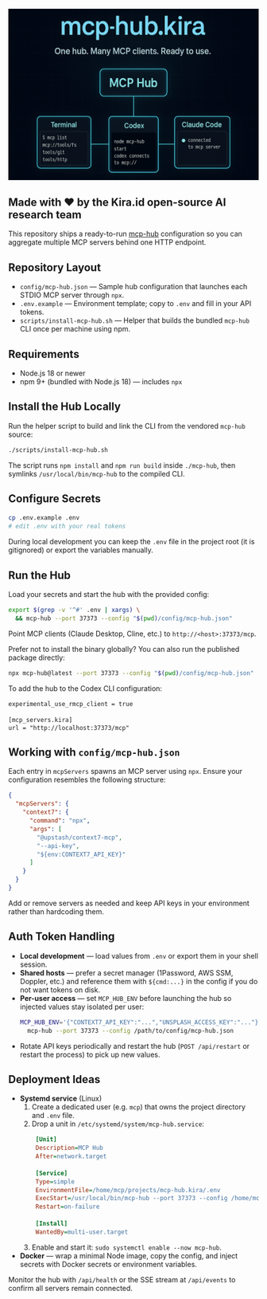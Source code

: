 ![mcp-hub.kira. One hub. Many MCP clients. Ready to use](assets/header.png "mcp-hub.kira. One hub. Many MCP clients. Ready to use")

## Made with ❤️ by the Kira.id open-source AI research team

This repository ships a ready-to-run [mcp-hub](https://www.npmjs.com/package/mcp-hub) configuration so you can aggregate multiple MCP servers behind one HTTP endpoint.

## Repository Layout

- `config/mcp-hub.json` — Sample hub configuration that launches each STDIO MCP server through `npx`.
- `.env.example` — Environment template; copy to `.env` and fill in your API tokens.
- `scripts/install-mcp-hub.sh` — Helper that builds the bundled `mcp-hub` CLI once per machine using npm.

## Requirements

- Node.js 18 or newer
- npm 9+ (bundled with Node.js 18) — includes `npx`

## Install the Hub Locally

Run the helper script to build and link the CLI from the vendored `mcp-hub` source:

```bash
./scripts/install-mcp-hub.sh
```

The script runs `npm install` and `npm run build` inside `./mcp-hub`, then symlinks `/usr/local/bin/mcp-hub` to the compiled CLI.

## Configure Secrets

```bash
cp .env.example .env
# edit .env with your real tokens
```

During local development you can keep the `.env` file in the project root (it is gitignored) or export the variables manually.

## Run the Hub

Load your secrets and start the hub with the provided config:

```bash
export $(grep -v '^#' .env | xargs) \
  && mcp-hub --port 37373 --config "$(pwd)/config/mcp-hub.json"
```

Point MCP clients (Claude Desktop, Cline, etc.) to `http://<host>:37373/mcp`.

Prefer not to install the binary globally? You can also run the published package directly:

```bash
npx mcp-hub@latest --port 37373 --config "$(pwd)/config/mcp-hub.json"
```

To add the hub to the Codex CLI configuration:

````
experimental_use_rmcp_client = true

[mcp_servers.kira]
url = "http://localhost:37373/mcp"
````

## Working with `config/mcp-hub.json`

Each entry in `mcpServers` spawns an MCP server using `npx`. Ensure your configuration resembles the following structure:

```json
{
  "mcpServers": {
    "context7": {
      "command": "npx",
      "args": [
        "@upstash/context7-mcp",
        "--api-key",
        "${env:CONTEXT7_API_KEY}"
      ]
    }
  }
}
```

Add or remove servers as needed and keep API keys in your environment rather than hardcoding them.

## Auth Token Handling

- **Local development** — load values from `.env` or export them in your shell session.
- **Shared hosts** — prefer a secret manager (1Password, AWS SSM, Doppler, etc.) and reference them with `${cmd:...}` in the config if you do not want tokens on disk.
- **Per-user access** — set `MCP_HUB_ENV` before launching the hub so injected values stay isolated per user:
  ```bash
  MCP_HUB_ENV='{"CONTEXT7_API_KEY":"...","UNSPLASH_ACCESS_KEY":"..."}' \
    mcp-hub --port 37373 --config /path/to/config/mcp-hub.json
  ```
- Rotate API keys periodically and restart the hub (`POST /api/restart` or restart the process) to pick up new values.

## Deployment Ideas

- **Systemd service** (Linux)
  1. Create a dedicated user (e.g. `mcp`) that owns the project directory and `.env` file.
  2. Drop a unit in `/etc/systemd/system/mcp-hub.service`:
     ```ini
      [Unit]
      Description=MCP Hub
      After=network.target

      [Service]
      Type=simple
      EnvironmentFile=/home/mcp/projects/mcp-hub.kira/.env
      ExecStart=/usr/local/bin/mcp-hub --port 37373 --config /home/mcp/projects/mcp-hub.kira/config/mcp-hub.json
      Restart=on-failure

      [Install]
      WantedBy=multi-user.target
     ```
  3. Enable and start it: `sudo systemctl enable --now mcp-hub`.
- **Docker** — wrap a minimal Node image, copy the config, and inject secrets with Docker secrets or environment variables.

Monitor the hub with `/api/health` or the SSE stream at `/api/events` to confirm all servers remain connected.

